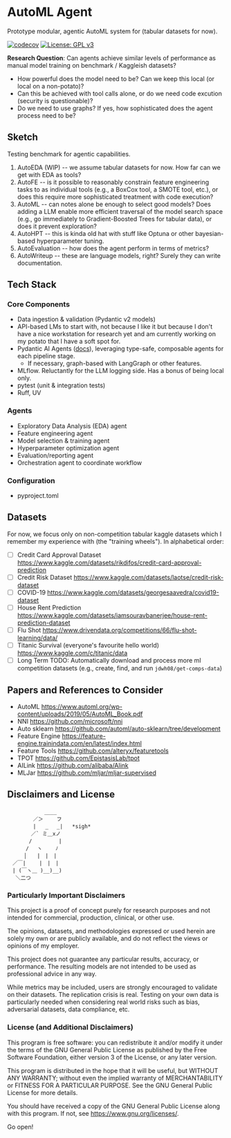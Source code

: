 # AutoML Agent

Prototype modular, agentic AutoML system for (tabular datasets for now).

[![codecov](https://codecov.io/gh/jdwh08/AutoMLAgent/branch/main/graph/badge.svg)](https://codecov.io/gh/jdwh08/AutoMLAgent)
 [![License: GPL v3](https://img.shields.io/badge/License-GPLv3-blue.svg)](https://www.gnu.org/licenses/gpl-3.0)

**Research Question**: Can agents achieve similar levels of performance as
manual model training on benchmark /  Kaggleish datasets?

- How powerful does the model need to be? Can we keep this local (or local on a non-potato)?
- Can this be achieved with tool calls alone, or do we need code excution (security is questionable)?
- Do we need to use graphs? If yes, how sophisticated does the agent process need to be?

## Sketch

Testing benchmark for agentic capabilities.

1. AutoEDA (WIP) -- we assume tabular datasets for now. How far can we get with EDA as tools?
2. AutoFE -- is it possible to reasonably constrain feature engineering tasks to as individual tools (e.g., a BoxCox tool, a SMOTE tool, etc.), or does this require more sophisticated treatment with code execution?
3. AutoML -- can notes alone be enough to select good models? Does adding a LLM enable more efficient traversal of the model search space (e.g., go immediately to Gradient-Boosted Trees for tabular data), or does it prevent exploration?
4. AutoHPT -- this is kinda old hat with stuff like Optuna or other bayesian-based hyperparameter tuning.
5. AutoEvaluation -- how does the agent perform in terms of metrics?
6. AutoWriteup -- these are language models, right? Surely they can write documentation.

## Tech Stack

### Core Components

- Data ingestion & validation (Pydantic v2 models)
- API-based LMs to start with, not because I like it but because I don't have a nice workstation for research yet and am currently working on my potato that I have a soft spot for.
- Pydantic AI Agents ([docs](https://ai.pydantic.dev/agents/)), leveraging type-safe, composable agents for each pipeline stage.
  - If necessary, graph-based with LangGraph or other features.
- MLflow. Reluctantly for the LLM logging side. Has a bonus of being local only.
- pytest (unit & integration tests)
- Ruff, UV

### Agents

- Exploratory Data Analysis (EDA) agent
- Feature engineering agent
- Model selection & training agent
- Hyperparameter optimization agent
- Evaluation/reporting agent
- Orchestration agent to coordinate workflow

### Configuration

- pyproject.toml

## Datasets

For now, we focus only on non-competition tabular kaggle datasets which I remember my experience with (the "training wheels"). In alphabetical order:

- [ ] Credit Card Approval Dataset <https://www.kaggle.com/datasets/rikdifos/credit-card-approval-prediction>
- [ ] Credit Risk Dataset <https://www.kaggle.com/datasets/laotse/credit-risk-dataset>
- [ ] COVID-19 <https://www.kaggle.com/datasets/georgesaavedra/covid19-dataset>
- [ ] House Rent Prediction <https://www.kaggle.com/datasets/iamsouravbanerjee/house-rent-prediction-dataset>
- [ ] Flu Shot <https://www.drivendata.org/competitions/66/flu-shot-learning/data/>
- [ ] Titanic Survival (everyone's favourite hello world) <https://www.kaggle.com/c/titanic/data>
- [ ] Long Term TODO: Automatically download and process more ml competition datasets (e.g., create, find, and run `jdwh08/get-comps-data`)

## Papers and References to Consider

- AutoML <https://www.automl.org/wp-content/uploads/2019/05/AutoML_Book.pdf>
- NNI <https://github.com/microsoft/nni>
- Auto sklearn <https://github.com/automl/auto-sklearn/tree/development>
- Feature Engine <https://feature-engine.trainindata.com/en/latest/index.html>
- Feature Tools <https://github.com/alteryx/featuretools>
- TPOT <https://github.com/EpistasisLab/tpot>
- AILink <https://github.com/alibaba/Alink>
- MLJar <https://github.com/mljar/mljar-supervised>

## Disclaimers and License

```text
　　　　　 　 ____
　　　　　／＞　 　フ
　　　　　|   _　 _|   *sigh*
　 　　　／` ミ＿xノ
　　 　 /　　　 　 |
　　　 /　 ヽ　　 ﾉ
　 　 │　　|　|　|
　／￣|　　 |　|　|
　| (￣ヽ＿ )__)__)
　 ＼二つ 
```

### Particularly Important Disclaimers

This project is a proof of concept purely for research purposes
and not intended for commercial, production, clinical, or other use.

The opinions, datasets, and methodologies expressed or used herein are solely my own
or are publicly available, and do not reflect the views or opinions of my employer.

This project does not guarantee any particular results, accuracy, or performance.
The resulting models are not intended to be used as professional advice in any way.

While metrics may be included, users are strongly encouraged to validate on their datasets.
The replication crisis is real.
Testing on your own data is particularly needed when considering real world risks
such as bias, adversarial datasets, data compliance, etc.

### License (and Additional Disclaimers)

This program is free software: you can redistribute it and/or modify
it under the terms of the GNU General Public License as published by
the Free Software Foundation, either version 3 of the License, or any later version.

This program is distributed in the hope that it will be useful,
but WITHOUT ANY WARRANTY; without even the implied warranty of
MERCHANTABILITY or FITNESS FOR A PARTICULAR PURPOSE.  See the
GNU General Public License for more details.

You should have received a copy of the GNU General Public License
along with this program.  If not, see <https://www.gnu.org/licenses/>.

Go open!
